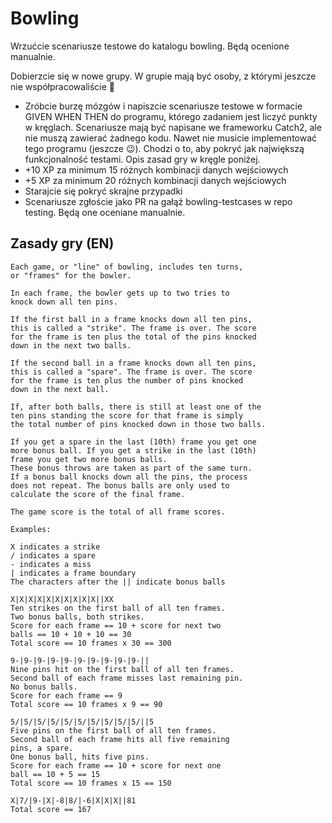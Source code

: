 # Bowling

Wrzućcie scenariusze testowe do katalogu bowling. Będą ocenione manualnie.

Dobierzcie się w nowe grupy. W grupie mają być osoby, z którymi jeszcze nie współpracowaliście 🙂

* Zróbcie burzę mózgów i napiszcie scenariusze testowe w formacie GIVEN WHEN THEN do programu, którego zadaniem jest liczyć punkty w kręglach. Scenariusze mają być napisane we frameworku Catch2, ale nie muszą zawierać żadnego kodu. Nawet nie musicie implementować tego programu (jeszcze 😉). Chodzi o to, aby pokryć jak największą funkcjonalność testami. Opis zasad gry w kręgle poniżej.
* +10 XP za minimum 15 różnych kombinacji danych wejściowych
* +5 XP za minimum 20 różnych kombinacji danych wejściowych
* Starajcie się pokryć skrajne przypadki
* Scenariusze zgłoście jako PR na gałąź bowling-testcases w repo testing. Będą one oceniane manualnie.

## Zasady gry (EN)

```text
Each game, or "line" of bowling, includes ten turns,
or "frames" for the bowler.

In each frame, the bowler gets up to two tries to
knock down all ten pins.

If the first ball in a frame knocks down all ten pins,
this is called a "strike". The frame is over. The score
for the frame is ten plus the total of the pins knocked
down in the next two balls.

If the second ball in a frame knocks down all ten pins,
this is called a "spare". The frame is over. The score
for the frame is ten plus the number of pins knocked
down in the next ball.

If, after both balls, there is still at least one of the
ten pins standing the score for that frame is simply
the total number of pins knocked down in those two balls.

If you get a spare in the last (10th) frame you get one
more bonus ball. If you get a strike in the last (10th)
frame you get two more bonus balls.
These bonus throws are taken as part of the same turn.
If a bonus ball knocks down all the pins, the process
does not repeat. The bonus balls are only used to
calculate the score of the final frame.

The game score is the total of all frame scores.

Examples:

X indicates a strike
/ indicates a spare
- indicates a miss
| indicates a frame boundary
The characters after the || indicate bonus balls

X|X|X|X|X|X|X|X|X|X||XX
Ten strikes on the first ball of all ten frames.
Two bonus balls, both strikes.
Score for each frame == 10 + score for next two
balls == 10 + 10 + 10 == 30
Total score == 10 frames x 30 == 300

9-|9-|9-|9-|9-|9-|9-|9-|9-|9-||
Nine pins hit on the first ball of all ten frames.
Second ball of each frame misses last remaining pin.
No bonus balls.
Score for each frame == 9
Total score == 10 frames x 9 == 90

5/|5/|5/|5/|5/|5/|5/|5/|5/|5/||5
Five pins on the first ball of all ten frames.
Second ball of each frame hits all five remaining
pins, a spare.
One bonus ball, hits five pins.
Score for each frame == 10 + score for next one
ball == 10 + 5 == 15
Total score == 10 frames x 15 == 150

X|7/|9-|X|-8|8/|-6|X|X|X||81
Total score == 167
```
